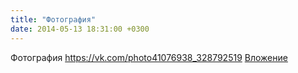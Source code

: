 ```yaml
---
title: "Фотография"
date: 2014-05-13 18:31:00 +0300
---
```


Фотография
<a class="vk-attach" href="https://vk.com/photo41076938_328792519">https://vk.com/photo41076938_328792519</a>
<a class="vk-attach" href="https://vk.com/photo41076938_328792519">Вложение</a>
